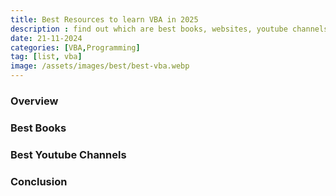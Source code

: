 ```yaml
---
title: Best Resources to learn VBA in 2025
description : find out which are best books, websites, youtube channels to learn VBA in 2025
date: 21-11-2024
categories: [VBA,Programming]
tag: [list, vba]
image: /assets/images/best/best-vba.webp
---
```


### Overview

### Best Books


### Best Youtube Channels


### Conclusion